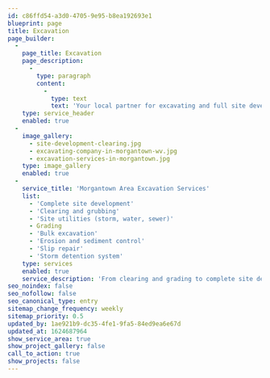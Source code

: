 ```yaml
---
id: c86ffd54-a3d0-4705-9e95-b8ea192693e1
blueprint: page
title: Excavation
page_builder:
  -
    page_title: Excavation
    page_description:
      -
        type: paragraph
        content:
          -
            type: text
            text: 'Your local partner for excavating and full site development.'
    type: service_header
    enabled: true
  -
    image_gallery:
      - site-development-clearing.jpg
      - excavating-company-in-morgantown-wv.jpg
      - excavation-services-in-morgantown.jpg
    type: image_gallery
    enabled: true
  -
    service_title: 'Morgantown Area Excavation Services'
    list:
      - 'Complete site development'
      - 'Clearing and grubbing'
      - 'Site utilities (storm, water, sewer)'
      - Grading
      - 'Bulk excavation'
      - 'Erosion and sediment control'
      - 'Slip repair'
      - 'Storm detention system'
    type: services
    enabled: true
    service_description: 'From clearing and grading to complete site development, we''ll exceed your expectations.'
seo_noindex: false
seo_nofollow: false
seo_canonical_type: entry
sitemap_change_frequency: weekly
sitemap_priority: 0.5
updated_by: 1ae921b9-dc35-4fe1-9fa5-84ed9ea6e67d
updated_at: 1624687964
show_service_area: true
show_project_gallery: false
call_to_action: true
show_projects: false
---
```

